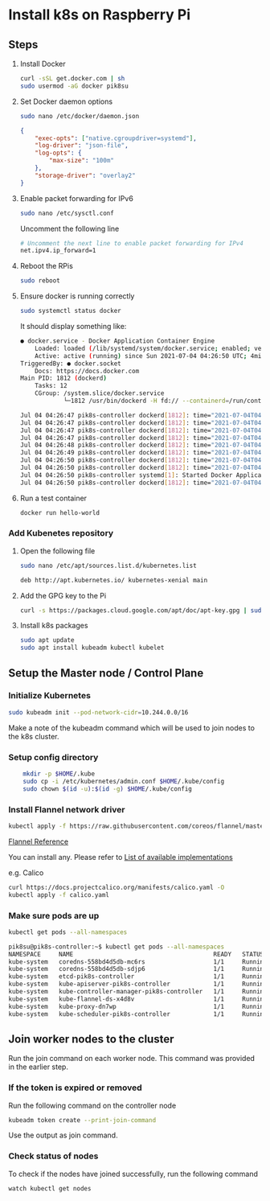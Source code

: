 # Install k8s on Raspberry Pi

## Steps

1. Install Docker

    ```bash
    curl -sSL get.docker.com | sh
    sudo usermod -aG docker pik8su
    ```

1. Set Docker daemon options

    ```bash
    sudo nano /etc/docker/daemon.json
    ```

    ```json
    {
        "exec-opts": ["native.cgroupdriver=systemd"],
        "log-driver": "json-file",
        "log-opts": {
            "max-size": "100m"
        },
        "storage-driver": "overlay2"
    }
    ```

1. Enable packet forwarding for IPv6

    ```bash
    sudo nano /etc/sysctl.conf
    ```

    Uncomment the following line

    ```bash
    # Uncomment the next line to enable packet forwarding for IPv4
    net.ipv4.ip_forward=1
    ```

1. Reboot the RPis

    ```bash
    sudo reboot
    ```

1. Ensure docker is running correctly

    ```bash
    sudo systemctl status docker
    ```

    It should display something like:

    ```bash
    ● docker.service - Docker Application Container Engine
        Loaded: loaded (/lib/systemd/system/docker.service; enabled; vendor preset: enabled)
        Active: active (running) since Sun 2021-07-04 04:26:50 UTC; 4min 37s ago
    TriggeredBy: ● docker.socket
        Docs: https://docs.docker.com
    Main PID: 1812 (dockerd)
        Tasks: 12
        CGroup: /system.slice/docker.service
                └─1812 /usr/bin/dockerd -H fd:// --containerd=/run/containerd/containerd.sock

    Jul 04 04:26:47 pik8s-controller dockerd[1812]: time="2021-07-04T04:26:47.735744495Z" level=warning msg="Your kernel does not support CPU realtime scheduler"
    Jul 04 04:26:47 pik8s-controller dockerd[1812]: time="2021-07-04T04:26:47.735770254Z" level=warning msg="Your kernel does not support cgroup blkio weight"
    Jul 04 04:26:47 pik8s-controller dockerd[1812]: time="2021-07-04T04:26:47.735794606Z" level=warning msg="Your kernel does not support cgroup blkio weight_device"
    Jul 04 04:26:47 pik8s-controller dockerd[1812]: time="2021-07-04T04:26:47.737330106Z" level=info msg="Loading containers: start."
    Jul 04 04:26:48 pik8s-controller dockerd[1812]: time="2021-07-04T04:26:48.705165642Z" level=info msg="Default bridge (docker0) is assigned with an IP address 172.17.0.0/16. Daemon option --bip can be used to set a preferred IP address"
    Jul 04 04:26:49 pik8s-controller dockerd[1812]: time="2021-07-04T04:26:49.056832142Z" level=info msg="Loading containers: done."
    Jul 04 04:26:50 pik8s-controller dockerd[1812]: time="2021-07-04T04:26:50.212572623Z" level=info msg="Docker daemon" commit=b0f5bc3 graphdriver(s)=overlay2 version=20.10.7
    Jul 04 04:26:50 pik8s-controller dockerd[1812]: time="2021-07-04T04:26:50.214158178Z" level=info msg="Daemon has completed initialization"
    Jul 04 04:26:50 pik8s-controller systemd[1]: Started Docker Application Container Engine.
    Jul 04 04:26:50 pik8s-controller dockerd[1812]: time="2021-07-04T04:26:50.377840271Z" level=info msg="API listen on /run/docker.sock"    
    ```

1. Run a test container

    ```bash
    docker run hello-world
    ```

### Add Kubenetes repository

1. Open the following file

    ```bash
    sudo nano /etc/apt/sources.list.d/kubernetes.list
    ```

    ```bash
    deb http://apt.kubernetes.io/ kubernetes-xenial main
    ```

1. Add the GPG key to the Pi

    ```bash
    curl -s https://packages.cloud.google.com/apt/doc/apt-key.gpg | sudo apt-key add -
    ```

1. Install k8s packages

    ```bash
    sudo apt update
    sudo apt install kubeadm kubectl kubelet
    ```

## Setup the Master node / Control Plane

### Initialize Kubernetes

```bash
sudo kubeadm init --pod-network-cidr=10.244.0.0/16
```

Make a note of the kubeadm command which will be used to join nodes to the k8s cluster.

### Setup config directory

```bash
    mkdir -p $HOME/.kube
    sudo cp -i /etc/kubernetes/admin.conf $HOME/.kube/config
    sudo chown $(id -u):$(id -g) $HOME/.kube/config
```

### Install Flannel network driver

```bash
kubectl apply -f https://raw.githubusercontent.com/coreos/flannel/master/Documentation/kube-flannel.yml
```

[Flannel Reference](https://github.com/flannel-io/flannel#flannel)

You can install any. Please refer to [List of available implementations](https://kubernetes.io/docs/concepts/cluster-administration/networking/#how-to-implement-the-kubernetes-networking-model)

e.g. Calico

```bash
curl https://docs.projectcalico.org/manifests/calico.yaml -O
kubectl apply -f calico.yaml
```

### Make sure pods are up

```bash
kubectl get pods --all-namespaces
```

```bash
pik8su@pik8s-controller:~$ kubectl get pods --all-namespaces
NAMESPACE     NAME                                       READY   STATUS    RESTARTS   AGE
kube-system   coredns-558bd4d5db-mc6rs                   1/1     Running   0          12m
kube-system   coredns-558bd4d5db-sdjp6                   1/1     Running   0          12m
kube-system   etcd-pik8s-controller                      1/1     Running   0          12m
kube-system   kube-apiserver-pik8s-controller            1/1     Running   0          12m
kube-system   kube-controller-manager-pik8s-controller   1/1     Running   0          12m
kube-system   kube-flannel-ds-x4d8v                      1/1     Running   0          74s
kube-system   kube-proxy-dn7wp                           1/1     Running   0          12m
kube-system   kube-scheduler-pik8s-controller            1/1     Running   0          12m
```

## Join worker nodes to the cluster

Run the join command on each worker node. This command was provided in the earlier step.

### If the token is expired or removed

Run the following command on the controller node 

```bash
kubeadm token create --print-join-command
```

Use the output as join command.

### Check status of nodes

To check if the nodes have joined successfully, run the following command

```bash
watch kubectl get nodes
```
